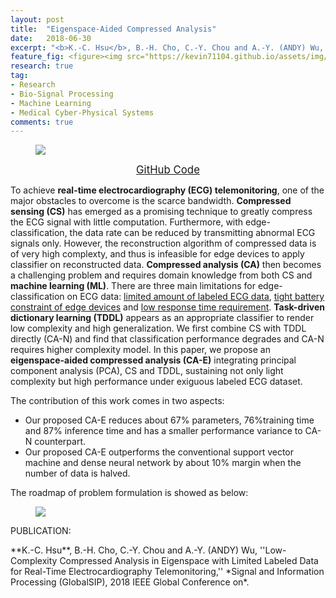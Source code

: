 ```yaml
---
layout: post
title:  "Eigenspace-Aided Compressed Analysis"
date:   2018-06-30
excerpt: "<b>K.-C. Hsu</b>, B.-H. Cho, C.-Y. Chou and A.-Y. (ANDY) Wu, ''Low-Complexity Compressed Analysis in Eigenspace with Limited Labeled Data for Real-Time Electrocardiography Telemonitoring,'' <i>Signal and Information Processing (GlobalSIP), 2018 IEEE Global Conference on</i>."
feature_fig: <figure><img src="https://kevin71104.github.io/assets/img/CA-E/flow_chart.jpg"></figure>
research: true
tag:
- Research
- Bio-Signal Processing
- Machine Learning
- Medical Cyber-Physical Systems
comments: true
---
```

<figure><img src="https://kevin71104.github.io/assets/img/CA-E/flow_chart.jpg"></figure>

<center>
<a href="https://github.com/kevin71104/ECG-Telemonitoring/tree/master/Eigenspace-aided_Compressed_Analysis" target="_blank" class="btn btn-success">
		<span style="font-size: 120%;">
			GitHub Code
		</span>
</a>
</center>

To achieve **real-time electrocardiography (ECG) telemonitoring**, one of the major obstacles to overcome is the scarce bandwidth. 
**Compressed sensing (CS)** has emerged as a promising technique to greatly compress the ECG signal with little computation. 
Furthermore, with edge-classification, the data rate can be reduced by transmitting abnormal ECG signals only.
However, the reconstruction algorithm of compressed data is of very high complexty, and thus is infeasible for edge devices to apply classifier on reconstructed data.
**Compressed analysis (CA)** then becomes a challenging problem and requires domain knowledge from both CS and **machine learning (ML)**. 
There are three main limitations for edge-classification on ECG data: <u>limited amount of labeled ECG data</u>, 
<u>tight battery constraint of edge devices</u> and <u>low response time requirement</u>. 
**Task-driven dictionary learning (TDDL)** appears as an appropriate classifier to render low complexity and high generalization. 
We first combine CS with TDDL directly (CA-N) and find that classification performance degrades and CA-N requires higher complexity model. 
In this paper, we propose an **eigenspace-aided compressed analysis (CA-E)** integrating principal component analysis (PCA), CS and TDDL, 
sustaining not only light complexity but high performance under exiguous labeled ECG dataset. 

The contribution of this work comes in two aspects:
- Our proposed CA-E reduces about 67% parameters, 76%training time and 87% inference time and has a smaller performance variance to CA-N counterpart.
- Our proposed CA-E outperforms the conventional support vector machine and dense neural network by about 10% margin when the number of data is halved.

The roadmap of problem formulation is showed as below:
<figure><img src="https://kevin71104.github.io/assets/img/CA-E/Roadmap.jpg"></figure>

<p class="double_underline">PUBLICATION:</p>
**K.-C. Hsu**, B.-H. Cho, C.-Y. Chou and A.-Y. (ANDY) Wu, 
''Low-Complexity Compressed Analysis in Eigenspace with Limited Labeled Data for Real-Time Electrocardiography Telemonitoring,'' 
*Signal and Information Processing (GlobalSIP), 2018 IEEE Global Conference on*.


